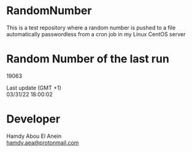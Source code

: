 # RandomNumber    
This is a test repository where a random number is pushed to a file automatically passwordless from a cron job in my Linux CentOS server    
# Random Number of the last run   
19063
      
Last update (GMT +1)    
03/31/22 18:00:02
# Developer    
Hamdy Abou El Anein   
hamdy.aea@protonmail.com
